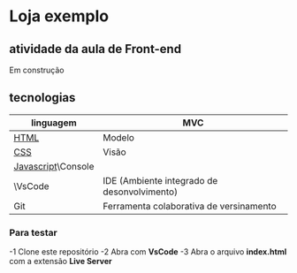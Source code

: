 # Loja exemplo
## atividade da aula de Front-end
Em construção

## tecnologias
|linguagem|MVC|
|-|-|
|[HTML](https://dev.w3.org/html5/spec-LC/)|Modelo|
|[CSS](https://www.w3.org/Style/CSS/Overview.en.html)|Visão|
|[Javascript](https://venilla.js.org/)\Console
\VsCode|IDE (Ambiente integrado de desonvolvimento)|
|Git|Ferramenta colaborativa de versinamento|

### Para testar
-1 Clone este repositório
-2 Abra com **VsCode**
-3 Abra o arquivo **index.html** com a extensão
**Live Server**
